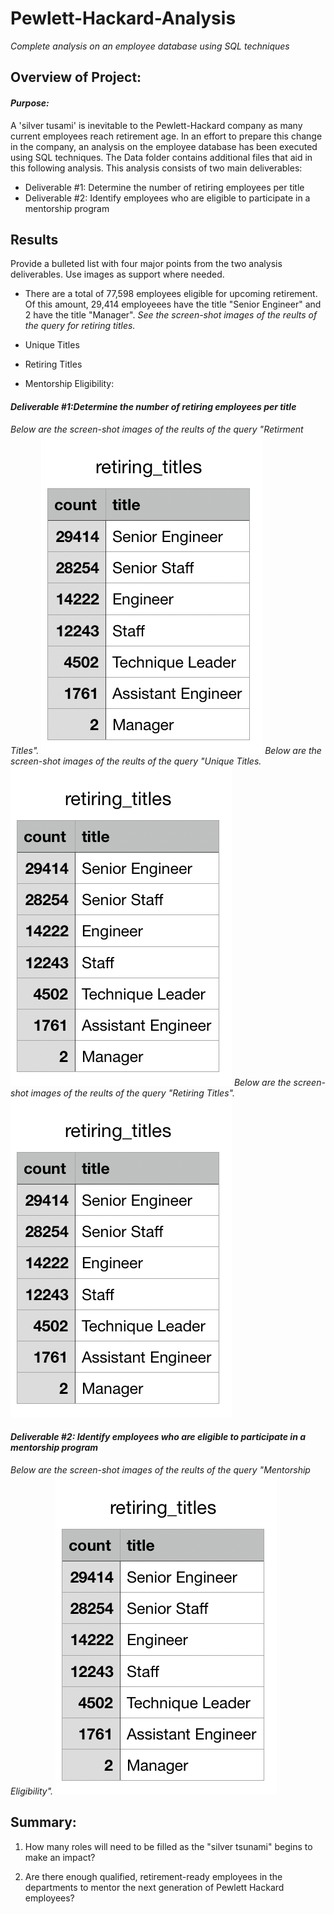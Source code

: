 # **Pewlett-Hackard-Analysis**
*Complete analysis on an employee database using SQL techniques*


## Overview of Project:

#### *Purpose:*
A 'silver tusami' is inevitable to the Pewlett-Hackard company as many current employees reach retirement age. In an effort to prepare this change in the company, an analysis on the employee database has been executed using SQL techniques. The Data folder contains additional files that aid in this following analysis. This analysis consists of two main deliverables: 

- Deliverable #1: Determine the number of retiring employees per title
- Deliverable #2: Identify employees who are eligible to participate in a mentorship program


## Results 
Provide a bulleted list with four major points from the two analysis deliverables. Use images as support where needed.

- There are a total of 77,598 employees eligible for upcoming retirement. Of this amount, 29,414 employeees have the title "Senior Engineer" and 2 have the title "Manager". *See the screen-shot images of the reults of the query for retiring titles.*


- Unique Titles
- Retiring Titles
- Mentorship Eligibility: 

#### *Deliverable #1:Determine the number of retiring employees per title*
*Below are the screen-shot images of the reults of the query "Retirment Titles".*
![Retirment_Titles)Results](retiring_titles.png)
*Below are the screen-shot images of the reults of the query "Unique Titles.*
![Unique_Titles)Results](retiring_titles.png)
*Below are the screen-shot images of the reults of the query "Retiring Titles".*
![Retiring_Titles)Results](retiring_titles.png)


#### *Deliverable #2: Identify employees who are eligible to participate in a mentorship program*
*Below are the screen-shot images of the reults of the query "Mentorship Eligibility".*
![Mentorship_Eligbility)Results](retiring_titles.png)


## Summary:

1. How many roles will need to be filled as the "silver tsunami" begins to make an impact?

2. Are there enough qualified, retirement-ready employees in the departments to mentor the next generation of Pewlett Hackard employees?

